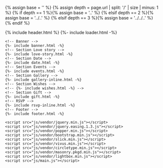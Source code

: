{% assign base = '' %}
{% assign depth = page.url | split: '/' | size | minus: 1 %}
{% if depth == 1 %}{% assign base = '..' %}
{% elsif depth == 2 %}{% assign base = '../..' %}
{% elsif depth == 3 %}{% assign base = '../../..' %}{% endif %}
<!DOCTYPE html>
<html lang="en">
	<head>
		<title>Flower - Wedding Template</title>
		<meta charset=utf-8>
		<meta name=description content="">
		<meta name=viewport content="width=device-width, initial-scale=1">
		<!-- Styles -->
		<link rel="stylesheet" type="text/css" href="css/vendor/bootstrap.min.css">
		<link rel="stylesheet" type="text/css" href="css/vendor/slick.css">
		<link rel="stylesheet" type="text/css" href="css/vendor/slick-theme.css">
		<link rel="stylesheet" type="text/css" href="css/vendor/lightbox.min.css">
		<!-- Main style -->
		<link rel="stylesheet" type="text/css" href="css/main.css">
		<!-- Fonts -->
		<link rel="stylesheet" type="text/css" href="fonts/font-awesome-4.7.0/css/font-awesome.min.css">
		<link href="https://fonts.googleapis.com/css?family=Playfair+Display%7COpen+Sans:300,400,600,700%7CSource+Serif+Pro%7CDosis" rel="stylesheet">
		<link rel="shortcut icon" type="image/png" href="/favicon.ico"/>
		<!--[if lt IE 9]>
			<script src="js/vendor/html5shiv.min.js"></script>
			<script src="js/vendor/respond.min.js"></script>
		<![endif]-->
	</head>
<body data-spy="scroll" data-target="#navbarSupportedContent" data-offset="100">
{% include header.html %}
{%- include loader.html -%}
	
	<!-- Banner -->
	{%- include banner.html -%}
	<!-- Section Love story -->
	{%- include love-story.html -%}
	<!-- Section Date -->
	{%- include date.html -%}
	<!-- Section Events -->
	{%- include events.html -%}
	<!-- Section Gallery -->
	{%- include gallery-inline.html -%}
	<!-- Section Wishes -->
	<!-- {%- include wishes.html -%} -->
	<!-- Section Gift -->
	{%- include gift.html -%}
	<!-- RSVP -->
	{%- include rsvp-inline.html -%}
	<!-- Footer -->
	{%- include footer.html -%}
	
	<script src="js/vendor/jquery.min.js"></script>
	<script src="js/vendor/jquery.easing.1.3.js"></script>
	<script src="js/vendor/popper.min.js"></script>
	<script src="js/vendor/bootstrap.min.js"></script>
	<script src="js/vendor/slick.min.js"></script>
	<script src="js/vendor/vivus.min.js"></script>
	<script src="js/vendor/circletype.min.js"></script>
	<script src="js/vendor/masonry.pkgd.min.js"></script>
	<script src="js/vendor/lightbox.min.js"></script>
	<script src="js/main.js"></script>
</body>
</html>
